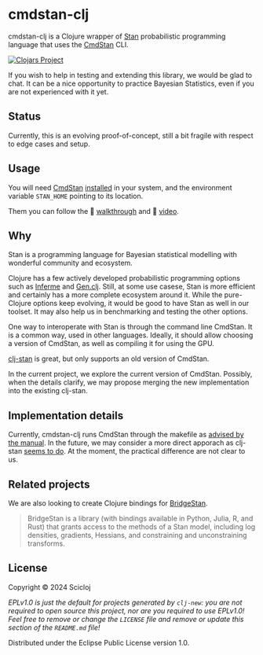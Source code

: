 # cmdstan-clj

cmdstan-clj is a Clojure wrapper of [Stan](https://mc-stan.org/) probabilistic programming language that uses the [CmdStan](https://mc-stan.org/users/interfaces/cmdstan) CLI.

[![Clojars Project](https://img.shields.io/clojars/v/org.scicloj/cmdstan-clj.svg)](https://clojars.org/org.scicloj/cmdstan-clj)

If you wish to help in testing and extending this library, we would be glad to chat. It can be a nice opportunity to practice Bayesian Statistics, even if you are not experienced with it yet.

## Status 

Currently, this is an evolving proof-of-concept, still a bit fragile with respect to edge cases and setup.

## Usage

You will need [CmdStan](https://mc-stan.org/users/interfaces/cmdstan.html) [installed](https://mc-stan.org/docs/cmdstan-guide/installation.html) in your system, and the environment variable `STAN_HOME` pointing to its location.

Them you can follow the 👣 [walkthrough](https://scicloj.github.io/cmdstan-clj) and 🎥 [video](https://www.youtube.com/watch?v=1Y89-UlG1FA).

## Why

Stan is a programming language for Bayesian statistical modelling with wonderful community and ecosystem.

Clojure has a few actively developed probabilistic programming options such as [Inferme](https://github.com/generateme/inferme) and [Gen.clj](https://github.com/probcomp/Gen.clj). Still, at some use casese, Stan is more efficient and certainly has a more complete ecosystem around it. While the pure-Clojure options keep evolving, it would be good to have Stan as well in our toolset. It may also help us in benchmarking and testing the other options.

One way to interoperate with Stan is through the command line CmdStan. It is a common way, used in other languages. Ideally, it should allow choosing a version of CmdStan, as well as compiling it for using the GPU.

[clj-stan](https://github.com/thomasathorne/clj-stan) is great, but only supports an old version of CmdStan.

In the current project, we explore the current version of CmdStan. Possibly, when the details clarify, we may propose merging the new implementation into the existing clj-stan.

## Implementation details

Currently, cmdstan-clj runs CmdStan through the makefile as [advised by the manual](https://mc-stan.org/docs/cmdstan-guide/compiling_stan_programs.html). In the future, we may consider a more direct apporach as clj-stan [seems to do](https://github.com/thomasathorne/clj-stan/blob/master/src/clj_stan/core.clj). At the moment, the practical difference are not clear to us.

## Related projects
We are also looking to create Clojure bindings for [BridgeStan](https://roualdes.github.io/bridgestan/latest/).

> BridgeStan is a library (with bindings available in Python, Julia, R, and Rust) that grants access to the methods of a Stan model, including log densities, gradients, Hessians, and constraining and unconstraining transforms.

## License

Copyright © 2024 Scicloj

_EPLv1.0 is just the default for projects generated by `clj-new`: you are not_
_required to open source this project, nor are you required to use EPLv1.0!_
_Feel free to remove or change the `LICENSE` file and remove or update this_
_section of the `README.md` file!_

Distributed under the Eclipse Public License version 1.0.


 
